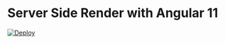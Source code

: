 # Server Side Render with Angular 11

[![Deploy](https://www.herokucdn.com/deploy/button.png)](https://dashboard.heroku.com/new?button-url=https://github.com/&template=https://github.com/KevinFiorentino/angular-ssr.git)
